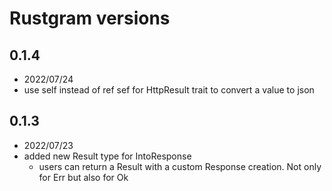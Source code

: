 # Rustgram versions

## 0.1.4
- 2022/07/24
- use self instead of ref sef for HttpResult trait to convert a value to json

## 0.1.3
- 2022/07/23
- added new Result type for IntoResponse
  - users can return a Result with a custom Response creation. Not only for Err but also for Ok 
